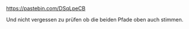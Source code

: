 https://pastebin.com/DSqLpeCB

Und nicht vergessen zu prüfen ob die beiden Pfade oben auch stimmen.
